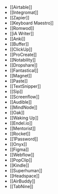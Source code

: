 - [[Airtable]]
- [[Integromat]]
- [[Zapier]]
- [[Keyboard Maestro]]
- [[Romwod]]
- [[iA Writer]]
- [[Anki]]
- [[Buffer]]
- [[ClickUp]]
- [[ProCreate]]
- [[Notability]]
- [[Dropshare]]
- [[Fantastical]]
- [[Magnet]]
- [[Paste]]
- [[TextSnipper]]
- [[Sip]]
- [[Screenflow]]
- [[Audible]]
- [[MindNode]]
- [[Oak]]
- [[Waking Up]]
- [[Endel.io]]
- [[Mentorist]]
- [[Rocket]]
- [[1Password]]
- [[Onyx]]
- [[Figma]]
- [[Webflow]]
- [[PopClip]]
- [[Kindle]]
- [[Superhuman]]
- [[Headspace]]
- [[AirBuddy]]
- [[TabNine]]